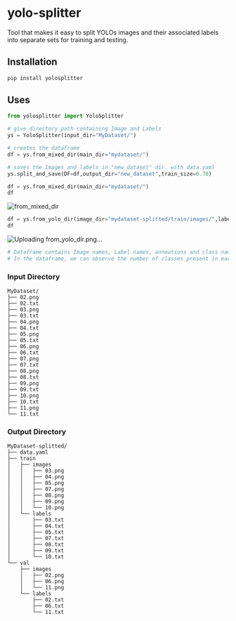 # yolo-splitter
Tool that makes it easy to split YOLOs images and their associated labels into separate sets for training and testing.


## Installation
```bash
pip install yolosplitter
```

## Uses
```python
from yolosplitter import YoloSplitter

# give directory path containing Image and Labels
ys = YoloSplitter(input_dir="MyDataset/")

# creates the dataframe
df = ys.from_mixed_dir(main_dir="mydataset/")

# saves the Images and labels in "new_dataset" dir. with data.yaml
ys.split_and_save(DF=df,output_dir="new_dataset",train_size=0.70)

```
```python
df = ys.from_mixed_dir(main_dir="mydataset/")
df
```
![from_mixed_dir](https://github.com/sandeshkharat87/yolo-splitter/assets/47347413/93347b2a-c245-4509-ab15-ae169f3680b3)

```python
df = ys.from_yolo_dir(image_dir="mydataset-splitted/train/images/",label_dir="mydataset-splitted/train/labels/")
df
```
![Uploading from_yolo_dir.png…]()




```python
# Dataframe contains Image names, Label names, annoations and class names.
# In the dataframe, we can observe the number of classes present in each image. 
```


### Input Directory
```
MyDataset/
├── 02.png
├── 02.txt
├── 03.png
├── 03.txt
├── 04.png
├── 04.txt
├── 05.png
├── 05.txt
├── 06.png
├── 06.txt
├── 07.png
├── 07.txt
├── 08.png
├── 08.txt
├── 09.png
├── 09.txt
├── 10.png
├── 10.txt
├── 11.png
└── 11.txt
```

### Output Directory
```
MyDataset-splitted/
├── data.yaml
├── train
│   ├── images
│   │   ├── 03.png
│   │   ├── 04.png
│   │   ├── 05.png
│   │   ├── 07.png
│   │   ├── 08.png
│   │   ├── 09.png
│   │   └── 10.png
│   └── labels
│       ├── 03.txt
│       ├── 04.txt
│       ├── 05.txt
│       ├── 07.txt
│       ├── 08.txt
│       ├── 09.txt
│       └── 10.txt
└── val
    ├── images
    │   ├── 02.png
    │   ├── 06.png
    │   └── 11.png
    └── labels
        ├── 02.txt
        ├── 06.txt
        └── 11.txt
```
